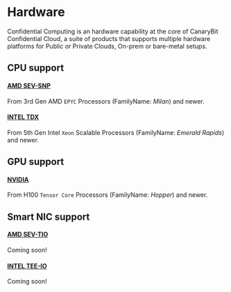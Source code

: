 # Hardware

Confidential Computing is an hardware capability at the core of CanaryBit Confidential Cloud, a suite of products that supports multiple hardware platforms for Public or Private Clouds, On-prem or bare-metal setups.

## CPU support

#### [AMD SEV-SNP](https://www.amd.com/en/developer/sev.html)

From 3rd Gen AMD `EPYC` Processors (FamilyName: *Milan*) and newer.

#### [INTEL TDX](https://www.intel.com/content/www/us/en/developer/tools/trust-domain-extensions/overview.html)

From 5th Gen Intel `Xeon` Scalable Processors (FamilyName: *Emerald Rapids*) and newer.

## GPU support

#### [NVIDIA](https://www.nvidia.com/en-us/data-center/solutions/confidential-computing/)

From H100 `Tensor Core` Processors (FamilyName: *Hopper*) and newer.

## Smart NIC support

#### [AMD SEV-TIO](https://www.amd.com/content/dam/amd/en/documents/developer/sev-tio-whitepaper.pdf)

Coming soon!

#### [INTEL TEE-IO](https://www.intel.com/content/www/us/en/content-details/772642/intel-tdx-connect-tee-io-device-guide.html)

Coming soon! 
